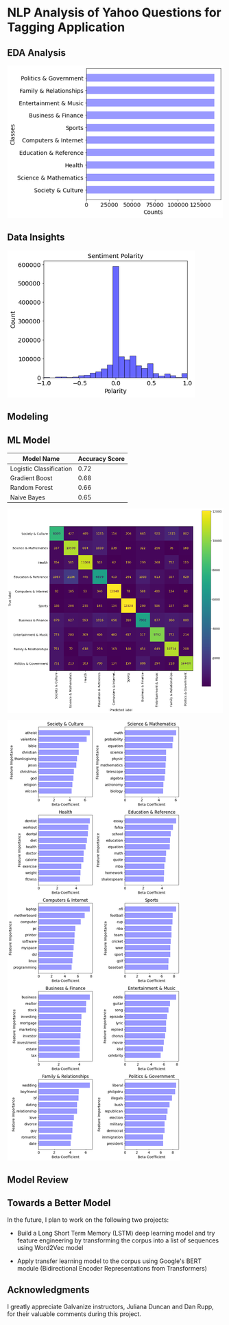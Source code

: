 # NLP Analysis of Yahoo Questions for Tagging Application





## EDA Analysis






![](img/Classes_2.png)




## Data Insights

![](img/sentiment_polarity.png)




## Modeling



## ML Model

| Model Name  |  Accuracy Score |
| -- | -- |
|  Logistic Classification  |  0.72  |
|  Gradient Boost  |  0.68  |
|  Random Forest  |  0.66  |
|  Naive Bayes  |  0.65  |


![](img/Latest_plot_confusion.png)



![](img/Logistic_importance.png)


## Model Review


## Towards a Better Model
In the future, I plan to work on the following two projects:

* Build a Long Short Term Memory (LSTM) deep learning model and try feature engineering by transforming
the corpus into a list of sequences using Word2Vec model

* Apply transfer learning model to the corpus using Google's BERT module (Bidirectional Encoder Representations from Transformers)



## Acknowledgments
I greatly appreciate Galvanize instructors, Juliana Duncan and Dan Rupp, for their valuable comments during this project.